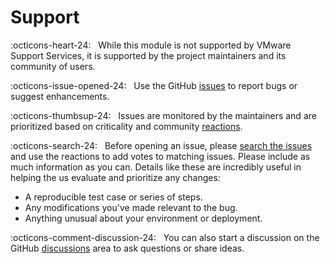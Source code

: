 # Support

:octicons-heart-24: &nbsp; While this module is not supported by VMware Support Services, it is supported by the project maintainers and its community of users.

:octicons-issue-opened-24: &nbsp; Use the GitHub [issues][issues] to report bugs or suggest enhancements.

:octicons-thumbsup-24: &nbsp; Issues are monitored by the maintainers and are prioritized based on criticality and community [reactions][reactions].

:octicons-search-24: &nbsp; Before opening an issue, please [search the issues][issues-search] and use the reactions to add votes to matching issues. Please include as much information as you can. Details like these are incredibly useful in helping the us evaluate and prioritize any changes:

- A reproducible test case or series of steps.
- Any modifications you've made relevant to the bug.
- Anything unusual about your environment or deployment.

:octicons-comment-discussion-24: &nbsp; You can also start a discussion on the GitHub [discussions][discussions] area to ask questions or share ideas.

[issues]: https://github.com/vmware/power-validated-solutions-for-cloud-foundation/issues
[issues-search]: https://github.com/vmware/power-validated-solutions-for-cloud-foundation/issues?q=is%3Aissue+is%3Aopen+label%3Abug
[discussions]: https://github.com/vmware/power-validated-solutions-for-cloud-foundation/discussions
[reactions]: https://github.blog/2016-03-10-add-reactions-to-pull-requests-issues-and-comments/
